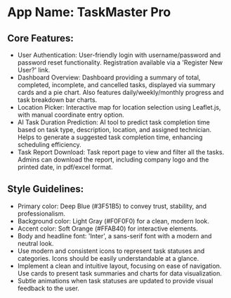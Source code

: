 # **App Name**: TaskMaster Pro

## Core Features:

- User Authentication: User-friendly login with username/password and password reset functionality. Registration available via a 'Register New User?' link.
- Dashboard Overview: Dashboard providing a summary of total, completed, incomplete, and cancelled tasks, displayed via summary cards and a pie chart. Also features daily/weekly/monthly progress and task breakdown bar charts.
- Location Picker: Interactive map for location selection using Leaflet.js, with manual coordinate entry option.
- AI Task Duration Prediction: AI tool to predict task completion time based on task type, description, location, and assigned technician. Helps to generate a suggested task completion time, enhancing scheduling efficiency.
- Task Report Download: Task report page to view and filter all the tasks. Admins can download the report, including company logo and the printed date, in pdf/excel format.

## Style Guidelines:

- Primary color: Deep Blue (#3F51B5) to convey trust, stability, and professionalism.
- Background color: Light Gray (#F0F0F0) for a clean, modern look.
- Accent color: Soft Orange (#FFAB40) for interactive elements.
- Body and headline font: 'Inter', a sans-serif font with a modern and neutral look.
- Use modern and consistent icons to represent task statuses and categories. Icons should be easily understandable at a glance.
- Implement a clean and intuitive layout, focusing on ease of navigation. Use cards to present task summaries and charts for data visualization.
- Subtle animations when task statuses are updated to provide visual feedback to the user.
